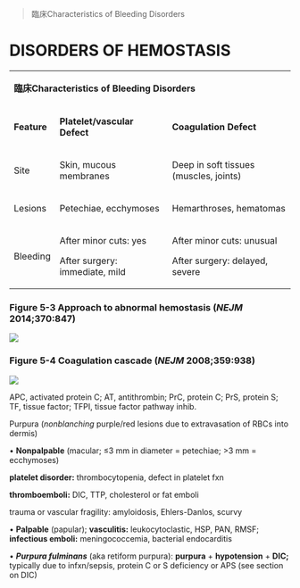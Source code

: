 

> 臨床Characteristics of Bleeding Disorders


# DISORDERS OF HEMOSTASIS

<table><colgroup><col> <col> <col></colgroup><tbody><tr><td colspan="3"><p><b>臨床Characteristics of Bleeding Disorders</b></p></td></tr><tr><td><p><b>Feature</b></p></td><td><p><b>Platelet/vascular Defect</b></p></td><td><p><b>Coagulation Defect</b></p></td></tr><tr><td><p>Site</p></td><td><p>Skin, mucous membranes</p></td><td><p>Deep in soft tissues (muscles, joints)</p></td></tr><tr><td><p>Lesions</p></td><td><p>Petechiae, ecchymoses</p></td><td><p>Hemarthroses, hematomas</p></td></tr><tr><td><p>Bleeding</p></td><td><p>After minor cuts: yes</p><p>After surgery: immediate, mild</p></td><td><p>After minor cuts: unusual</p><p>After surgery: delayed, severe</p></td></tr></tbody></table>

### Figure 5-3 Approach to abnormal hemostasis (_NEJM_ 2014;370:847)

![](https://i.imgur.com/tra5YEn.jpg)

### Figure 5-4 Coagulation cascade (_NEJM_ 2008;359:938)

![](https://i.imgur.com/zuhYlbo.jpg)

APC, activated protein C; AT, antithrombin; PrC, protein C; PrS, protein S; TF, tissue factor; TFPI, tissue factor pathway inhib.

Purpura (_nonblanching_ purple/red lesions due to extravasation of RBCs into dermis)

• **Nonpalpable** (macular; ≤3 mm in diameter = petechiae; >3 mm = ecchymoses)

**platelet disorder:** thrombocytopenia, defect in platelet fxn

**thromboemboli:** DIC, TTP, cholesterol or fat emboli

trauma or vascular fragility: amyloidosis, Ehlers-Danlos, scurvy

• **Palpable** (papular); **vasculitis:** leukocytoclastic, HSP, PAN, RMSF; **infectious emboli:** meningococcemia, bacterial endocarditis

• **_Purpura fulminans_** (aka retiform purpura): **purpura** + **hypotension** + **DIC;** typically due to infxn/sepsis, protein C or S deficiency or APS (see section on DIC)
